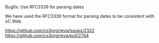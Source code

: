 Bugfix: Use RFC3339 for parsing dates

We have used the RFC3339 format for parsing dates to be consistent with oC Web.

https://github.com/cs3org/reva/issues/2322
https://github.com/cs3org/reva/pull/2744